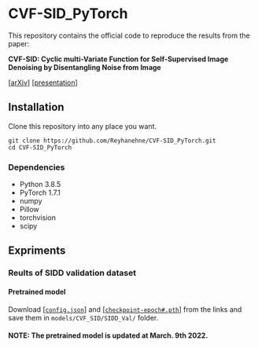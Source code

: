 # CVF-SID_PyTorch

This repository contains the official code to reproduce the results from the paper:

**CVF-SID: Cyclic multi-Variate Function for Self-Supervised Image Denoising by Disentangling  Noise from Image**

\[[arXiv]()\] \[[presentation]()\] 


## Installation
Clone this repository into any place you want.
```
git clone https://github.com/Reyhanehne/CVF-SID_PyTorch.git
cd CVF-SID_PyTorch
```
### Dependencies
* Python 3.8.5
* PyTorch 1.7.1
* numpy
* Pillow
* torchvision
* scipy


## Expriments
### Reults of SIDD validation dataset

#### Pretrained model
Download \[[`config.json`]()\] and \[[`checkpoint-epoch#.pth`]()\] from the links and save them in `models/CVF_SID/SIDD_Val/` folder.
#### NOTE: The pretrained model is updated at March. 9th 2022. 

